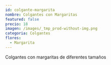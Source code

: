 ```yaml
---
id: colgante-margarita
nombre: Colgantes con Margaritas
featured: false
precio: 18
imagen: /images/_tmp_prod-without-img.png
categoria: Colgantes
flores:
  - Margarita
---
```


Colgantes con margaritas de diferentes tamaños
